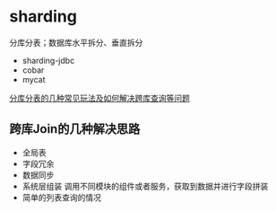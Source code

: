 # sharding
分库分表；数据库水平拆分、垂直拆分

* sharding-jdbc
* cobar
* mycat

[分库分表的几种常见玩法及如何解决跨库查询等问题](https://blog.csdn.net/dinglang_2009/article/details/53195835)

## 跨库Join的几种解决思路
* 全局表
* 字段冗余
* 数据同步
* 系统层组装 调用不同模块的组件或者服务，获取到数据并进行字段拼装
* 简单的列表查询的情况